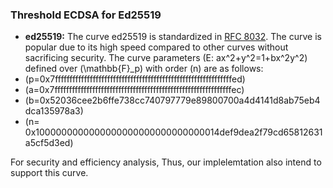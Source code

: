 
### Threshold ECDSA for Ed25519

 - **ed25519:** The curve ed25519 is standardized in [RFC 8032](https://datatracker.ietf.org/doc/html/rfc8032). The curve is popular due to its high speed compared to other curves without sacrificing security. The curve parameters \(E: ax^2+y^2=1+bx^2y^2\) defined over \(\mathbb{F}_p\) with order \(n\) are as follows:
 - \(p=0x7fffffffffffffffffffffffffffffffffffffffffffffffffffffffffffffed\)
 - \(a=0x7fffffffffffffffffffffffffffffffffffffffffffffffffffffffffffffec\)
 - \(b=0x52036cee2b6ffe738cc740797779e89800700a4d4141d8ab75eb4dca135978a3\)
 - \(n=	0x1000000000000000000000000000000014def9dea2f79cd65812631a5cf5d3ed\)
 
 For security and efficiency analysis,
 Thus, our implelemtation also intend to support this curve. 